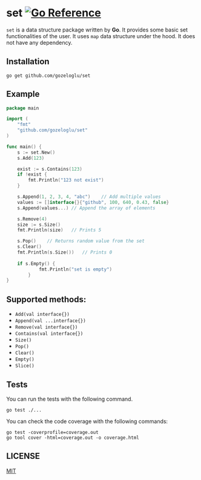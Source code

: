 # set [![Go Reference](https://pkg.go.dev/badge/github.com/gozeloglu/set.svg)](https://pkg.go.dev/github.com/gozeloglu/set)

`set` is a data structure package written by **Go**. It provides some basic set functionalities of the user. It uses 
`map` data structure under the hood. It does not have any dependency. 

## Installation

```shell
go get github.com/gozeloglu/set
```


## Example

```go
package main

import (
    "fmt"
    "github.com/gozeloglu/set"
)

func main() {
	s := set.New()
	s.Add(123)

	exist := s.Contains(123)
	if !exist {
		fmt.Println("123 not exist")
	}

	s.Append(1, 2, 3, 4, "abc")    // Add multiple values
	values := []interface{}{"github", 100, 640, 0.43, false}
	s.Append(values...) // Append the array of elements 

	s.Remove(4)
	size := s.Size()
	fmt.Println(size)   // Prints 5

	s.Pop()    // Returns random value from the set
	s.Clear()
	fmt.Println(s.Size())   // Prints 0
	
	if s.Empty() {
            fmt.Println("set is empty")
        }   
}
```

## Supported methods:

* `Add(val interface{})`
* `Append(val ...interface{})`
* `Remove(val interface{})`
* `Contains(val interface{})`
* `Size()`
* `Pop()`
* `Clear()`
* `Empty()`
* `Slice()`

## Tests

  You can run the tests with the following command.

```shell
go test ./...
```

You can check the code coverage with the following commands:

```shell
go test -coverprofile=coverage.out
go tool cover -html=coverage.out -o coverage.html
```

## LICENSE

[MIT](https://github.com/gozeloglu/set/blob/main/LICENSE)